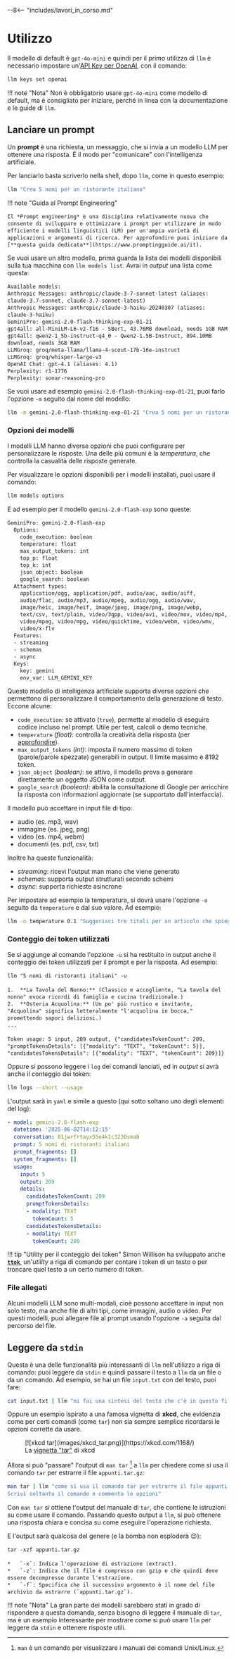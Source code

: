 --8<-- "includes/lavori_in_corso.md"

# Utilizzo

Il modello di default è `gpt-4o-mini` e quindi per il primo utilizzo di `llm` è necessario impostare un'[API Key per OpenAI](https://llm.datasette.io/en/stable/setup.html#api-keys), con il comando:

```bash
llm keys set openai
```

!!! note "Nota"
    Non è obbligatorio usare `gpt-4o-mini` come modello di default, ma è consigliato per iniziare, perché in linea con la documentazione e le guide di `llm`.

## Lanciare un prompt

Un **prompt** è una richiesta, un messaggio, che si invia a un modello LLM per ottenere una risposta. È il modo per "comunicare" con l'intelligenza artificiale.

Per lanciarlo basta scriverlo nella shell, dopo `llm`, come in questo esempio:

```bash
llm "Crea 5 nomi per un ristorante italiano"
```

!!! note "Guida al Prompt Engineering"

    Il *Prompt engineering* è una disciplina relativamente nuova che consente di sviluppare e ottimizzare i prompt per utilizzare in modo efficiente i modelli linguistici (LM) per un'ampia varietà di applicazioni e argomenti di ricerca. Per approfondire puoi iniziare da [**questa guida dedicata**](https://www.promptingguide.ai/it).

Se vuoi usare un altro modello, prima guarda la lista dei modelli disponibili sulla tua macchina con `llm models list`. Avrai in *output* una lista come questa:

```text {.wordwrap-code}
Available models:
Anthropic Messages: anthropic/claude-3-7-sonnet-latest (aliases: claude-3.7-sonnet, claude-3.7-sonnet-latest)
Anthropic Messages: anthropic/claude-3-haiku-20240307 (aliases: claude-3-haiku)
GeminiPro: gemini-2.0-flash-thinking-exp-01-21
gpt4all: all-MiniLM-L6-v2-f16 - SBert, 43.76MB download, needs 1GB RAM
gpt4all: qwen2-1_5b-instruct-q4_0 - Qwen2-1.5B-Instruct, 894.10MB download, needs 3GB RAM
LLMGroq: groq/meta-llama/llama-4-scout-17b-16e-instruct
LLMGroq: groq/whisper-large-v3
OpenAI Chat: gpt-4.1 (aliases: 4.1)
Perplexity: r1-1776
Perplexity: sonar-reasoning-pro
```

Se vuoi usare ad esempio `gemini-2.0-flash-thinking-exp-01-21`, puoi farlo l'opzione `-m` seguito dal nome del modello:

```bash {.wordwrap-code}
llm -m gemini-2.0-flash-thinking-exp-01-21 "Crea 5 nomi per un ristorante italiano"
```

### Opzioni dei modelli

I modelli LLM hanno diverse opzioni che puoi configurare per personalizzare le risposte. Una delle più comuni è la *temperatura*, che controlla la casualità delle risposte generate.

Per visualizzare le opzioni disponibili per i modelli installati, puoi usare il comando:

```bash
llm models options
```

E ad esempio per il modello `gemini-2.0-flash-exp` sono queste:

```
GeminiPro: gemini-2.0-flash-exp
  Options:
    code_execution: boolean
    temperature: float
    max_output_tokens: int
    top_p: float
    top_k: int
    json_object: boolean
    google_search: boolean
  Attachment types:
    application/ogg, application/pdf, audio/aac, audio/aiff,
    audio/flac, audio/mp3, audio/mpeg, audio/ogg, audio/wav,
    image/heic, image/heif, image/jpeg, image/png, image/webp,
    text/csv, text/plain, video/3gpp, video/avi, video/mov, video/mp4,
    video/mpeg, video/mpg, video/quicktime, video/webm, video/wmv,
    video/x-flv
  Features:
  - streaming
  - schemas
  - async
  Keys:
    key: gemini
    env_var: LLM_GEMINI_KEY
```

Questo modello di intelligenza artificiale supporta diverse opzioni che permettono di personalizzare il comportamento della generazione di testo. Eccone alcune:

- `code_execution`: se attivato (`true`), permette al modello di eseguire codice incluso nel prompt. Utile per test, calcoli o demo tecniche.
- `temperature` *(float)*: controlla la creatività della risposta (per [approfondire](https://cloud.google.com/vertex-ai/generative-ai/docs/learn/prompts/adjust-parameter-values?hl=it)).
- `max_output_tokens` *(int)*: imposta il numero massimo di token (parole/parole spezzate) generabili in output. Il limite massimo è 8192 token.
- `json_object` *(boolean)*: se attivo, il modello prova a generare direttamente un oggetto JSON come output.
- `google_search` *(boolean)*: abilita la consultazione di Google per arricchire la risposta con informazioni aggiornate (se supportato dall'interfaccia).

Il modello può accettare in input file di tipo:

- audio (es. mp3, wav)
- immagine (es. jpeg, png)
- video (es. mp4, webm)
- documenti (es. pdf, csv, txt)

Inoltre ha queste funzionalità:

- *streaming*: ricevi l'output man mano che viene generato
- *schemas*: supporta output strutturati secondo schemi
- *async*: supporta richieste asincrone

Per impostare ad esempio la temperatura, si dovrà usare l'opzione `-o` seguito da `temperature` e dal suo valore. Ad esempio:

```bash {.wordwrap-code}
llm -o temperature 0.1 "Suggerisci tre titoli per un articolo che spiega perché il software libero è importante nelle scuole."
```

### Conteggio dei token utilizzati

Se si aggiunge al comando l'opzione `-u` si ha restituito in output anche il conteggio dei token utilizzati per il prompt e per la risposta. Ad esempio:

``` {.text .wordwrap-code}
llm "5 nomi di ristoranti italiani" -u

1.  **La Tavola del Nonno:** (Classico e accogliente, "La tavola del nonno" evoca ricordi di famiglia e cucina tradizionale.)
2.  **Osteria Acquolina:** (Un po' più rustico e invitante, "Acquolina" significa letteralmente "l'acquolina in bocca," promettendo sapori deliziosi.)
...

Token usage: 5 input, 209 output, {"candidatesTokenCount": 209, "promptTokensDetails": [{"modality": "TEXT", "tokenCount": 5}], "candidatesTokensDetails": [{"modality": "TEXT", "tokenCount": 209}]}
```


Oppure si possono leggere i `log` dei comandi lanciati, ed in *output* si avrà anche il conteggio dei token:

```bash
llm logs --short --usage
```


L'output sarà in `yaml` e simile a questo (qui sotto soltano uno degli elementi del log):

```yaml
- model: gemini-2.0-flash-exp
  datetime: '2025-06-02T14:12:15'
  conversation: 01jwrfrtayx55e4k1c3230smab
  prompt: 5 nomi di ristoranti italiani
  prompt_fragments: []
  system_fragments: []
  usage:
    input: 5
    output: 209
    details:
      candidatesTokenCount: 209
      promptTokensDetails:
      - modality: TEXT
        tokenCount: 5
      candidatesTokensDetails:
      - modality: TEXT
        tokenCount: 209
```

!!! tip "Utility per il conteggio dei token"
    Simon Willison ha sviluppato anche **[`ttok`](../ttok/index.md)**, un'*utility* a riga di comando per contare i token di un testo o per troncare quel testo a un certo numero di token.

### File allegati

Alcuni modelli LLM sono multi-modali, cioè possono accettare in input non solo testo, ma anche file di altri tipi, come immagini, audio o video. Per questi modelli, puoi allegare file al prompt usando l'opzione `-a` seguita dal percorso del file.

## Leggere da `stdin`

Questa è una delle funzionalità più interessanti di `llm` nell'utilizzo a riga di comando: puoi leggere da `stdin` e quindi passare il testo a `llm` da un file o da un comando. Ad esempio, se hai un file `input.txt` con del testo, puoi fare:

```bash
cat input.txt | llm "mi fai una sintesi del testo che c'è in questo file?"
```

Oppure un esempio ispirato a una famosa vignetta di **xkcd**, che evidenzia come per certi comandi (come `tar`) non sia sempre semplice ricordarsi le opzioni corrette da usare.

<figure markdown="span">
  [![xkcd tar](images/xkcd_tar.png)](https://xkcd.com/1168/)
  <figcaption>La <a href="https://xkcd.com/1168/">vignetta "tar"</a> di xkcd</figcaption>
</figure>

Allora si può "passare" l'output di `man tar` [^man] a `llm` per chiedere come si usa il comando `tar` per estrarre il file `appunti.tar.gz`:

```bash
man tar | llm "come si usa il comando tar per estrarre il file appunti.tar.gz.
Scrivi soltanto il comando e commenta le opzioni"
```

[^man]: `man` è un comando per visualizzare i manuali dei comandi Unix/Linux.

Con `man tar` si ottiene l'output del manuale di `tar`, che contiene le istruzioni su come usare il comando. Passando questo output a `llm`, si può ottenere una risposta chiara e concisa su come eseguire l'operazione richiesta.

E l'output sarà qualcosa del genere (e la bomba non esploderà 😉):

```text {.wordwrap-code}
tar -xzf appunti.tar.gz

*   `-x`: Indica l'operazione di estrazione (extract).
*   `-z`: Indica che il file è compresso con gzip e che quindi deve essere decompresso durante l'estrazione.
*   `-f`: Specifica che il successivo argomento è il nome del file archivio da estrarre (`appunti.tar.gz`).
```

!!! note "Nota"
    La gran parte dei modelli sarebbero stati in grado di rispondere a questa domanda, senza bisogno di leggere il manuale di `tar`, ma è un esempio interessante per mostrare come si può usare `llm` per leggere da `stdin` e ottenere risposte utili.
